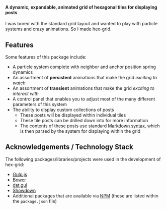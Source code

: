 #### A dynamic, expandable, animated grid of hexagonal tiles for displaying posts

I was bored with the standard grid layout and wanted to play with particle systems and crazy animations. So I made
hex-grid.

## Features

Some features of this package include:

- A particle system complete with neighbor and anchor position spring dynamics
- An assortment of **persistent** animations that make the grid _exciting to watch_
- An assortment of **transient** animations that make the grid _exciting to interact with_
- A control panel that enables you to adjust most of the many different parameters of this system
- The ability to display custom collections of posts
    - These posts will be displayed within individual tiles
    - These tile posts can be drilled down into for more information
    - The contents of these posts use standard [Markdown syntax][markdown-url], which is then parsed by the system for
      displaying within the grid

## Acknowledgements / Technology Stack

The following packages/libraries/projects were used in the development of hex-grid:

- [Gulp.js][gulp-url]
- [Bower][bower-url]
- [dat.gui][dat-gui-url]
- [Showdown][showdown-url]
- Additional packages that are available via [NPM][npm-url] (these are listed within the `package.json` file)


[demo-url]: http://www.jackieandlevi.com/hex-grid
[markdown-url]: http://daringfireball.net/projects/markdown/
[dat-gui-url]: http://code.google.com/p/dat-gui
[gulp-url]: http://gulpjs.com
[bower-url]: http://bower.io
[npm-url]: https://npmjs.org
[showdown-url]: https://github.com/showdownjs/showdown